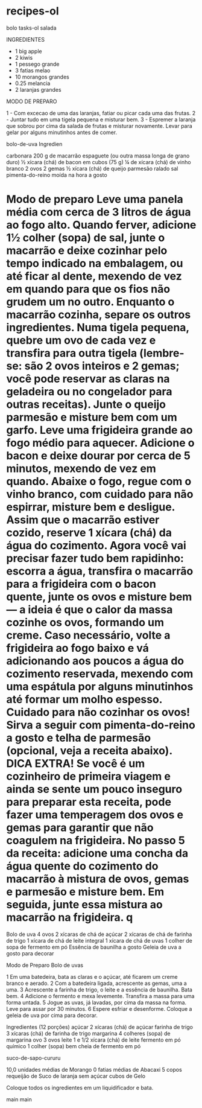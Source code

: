 # recipes-ol
 bolo
 tasks-ol
salada

 INGREDIENTES
  

- 1 big apple
- 2 kiwis
- 1 pessego grande
- 3 fatias melao
- 10 morangos grandes
- 0.25 melancia
- 2 laranjas grandes

MODO DE PREPARO
 
1 - Com excecao de uma das laranjas, fatiar ou picar cada uma das frutas.
2 - Juntar tudo em uma tigela pequena e misturar bem.
3 - Espremer a laranja que sobrou por cima da salada de frutas e misturar novamente. Levar para gelar por alguns minutinhos antes de comer.

bolo-de-uva
Ingredien

carbonara
200 g de macarrão espaguete (ou outra massa longa de grano duro)
½ xícara (chá) de bacon em cubos (75 g)
¼ de xícara (chá) de vinho branco
2 ovos
2 gemas
½ xícara (chá) de queijo parmesão ralado
sal
pimenta-do-reino moída na hora a gosto

Modo de preparo
Leve uma panela média com cerca de 3 litros de água ao fogo alto. Quando ferver, adicione 1½ colher (sopa) de sal, junte o macarrão e deixe cozinhar pelo tempo indicado na embalagem, ou até ficar al dente, mexendo de vez em quando para que os fios não grudem um no outro.
Enquanto o macarrão cozinha, separe os outros ingredientes. Numa tigela pequena, quebre um ovo de cada vez e transfira para outra tigela (lembre-se: são 2 ovos inteiros e 2 gemas; você pode reservar as claras na geladeira ou no congelador para outras receitas). Junte o queijo parmesão e misture bem com um garfo.
Leve uma frigideira grande ao fogo médio para aquecer. Adicione o bacon e deixe dourar por cerca de 5 minutos, mexendo de vez em quando. Abaixe o fogo, regue com o vinho branco, com cuidado para não espirrar, misture bem e desligue.
Assim que o macarrão estiver cozido, reserve 1 xícara (chá) da água do cozimento.
Agora você vai precisar fazer tudo bem rapidinho: escorra a água, transfira o macarrão para a frigideira com o bacon quente, junte os ovos e misture bem — a ideia é que o calor da massa cozinhe os ovos, formando um creme. Caso necessário, volte a frigideira ao fogo baixo e vá adicionando aos poucos a água do cozimento reservada, mexendo com uma espátula por alguns minutinhos até formar um molho espesso. Cuidado para não cozinhar os ovos! Sirva a seguir com pimenta-do-reino a gosto e telha de parmesão (opcional, veja a receita abaixo).
DICA EXTRA!
Se você é um cozinheiro de primeira viagem e ainda se sente um pouco inseguro para preparar esta receita, pode fazer uma temperagem dos ovos e gemas para garantir que não coagulem na frigideira.
No passo 5 da receita: adicione uma concha da água quente do cozimento do macarrão à mistura de ovos, gemas e parmesão e misture bem. Em seguida, junte essa mistura ao macarrão na frigideira. q
=======
Bolo de uva
4 ovos
2 xícaras de chá de açúcar
2 xícaras de chá de farinha de trigo
1 xícara de chá de leite integral
1 xícara de chá de uvas
1 colher de sopa de fermento em pó
Essência de baunilha a gosto
Geleia de uva a gosto para decorar

Modo de Preparo
Bolo de uvas

1
Em uma batedeira, bata as claras e o açúcar, até ficarem um creme branco e aerado.
2
Com a batedeira ligada, acrescente as gemas, uma a uma.
3
Acrescente a farinha de trigo, o leite e a essência de baunilha. Bata bem.
4
Adicione o fermento e mexa levemente. Transfira a massa para uma forma untada.
5
Jogue as uvas, já lavadas, por cima da massa na forma. Leve para assar por 30 minutos.
6
Espere esfriar e desenforme. Coloque a geleia de uva por cima para decorar.

Ingredientes (12 porções)
açúcar
2 xícaras (chá) de açúcar
farinha de trigo
3 xícaras (chá) de farinha de trigo
margarina
4 colheres (sopa) de margarina
ovo
3 ovos
leite
1 e 1/2 xícara (chá) de leite
fermento em pó químico
1 colher (sopa) bem cheia de fermento em pó

 suco-de-sapo-cururu


10,0 unidades médias de Morango
0 fatias médias de Abacaxi
5 copos requeijão de Suco de laranja sem açúcar
 cubos de Gelo

 Coloque todos os ingredientes em um liquidificador  e bata.

 main
main